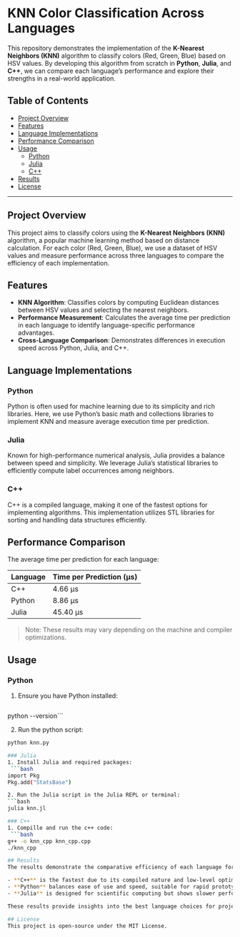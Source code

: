 # KNN Color Classification Across Languages

This repository demonstrates the implementation of the **K-Nearest Neighbors (KNN)** algorithm to classify colors (Red, Green, Blue) based on HSV values. By developing this algorithm from scratch in **Python**, **Julia**, and **C++**, we can compare each language’s performance and explore their strengths in a real-world application.

## Table of Contents
- [Project Overview](#project-overview)
- [Features](#features)
- [Language Implementations](#language-implementations)
- [Performance Comparison](#performance-comparison)
- [Usage](#usage)
  - [Python](#python)
  - [Julia](#julia)
  - [C++](#c)
- [Results](#results)
- [License](#license)

---

## Project Overview

This project aims to classify colors using the **K-Nearest Neighbors (KNN)** algorithm, a popular machine learning method based on distance calculation. For each color (Red, Green, Blue), we use a dataset of HSV values and measure performance across three languages to compare the efficiency of each implementation.

## Features

- **KNN Algorithm**: Classifies colors by computing Euclidean distances between HSV values and selecting the nearest neighbors.
- **Performance Measurement**: Calculates the average time per prediction in each language to identify language-specific performance advantages.
- **Cross-Language Comparison**: Demonstrates differences in execution speed across Python, Julia, and C++.

## Language Implementations

### Python
Python is often used for machine learning due to its simplicity and rich libraries. Here, we use Python’s basic math and collections libraries to implement KNN and measure average execution time per prediction.

### Julia
Known for high-performance numerical analysis, Julia provides a balance between speed and simplicity. We leverage Julia’s statistical libraries to efficiently compute label occurrences among neighbors.

### C++
C++ is a compiled language, making it one of the fastest options for implementing algorithms. This implementation utilizes STL libraries for sorting and handling data structures efficiently.

## Performance Comparison

The average time per prediction for each language:

| Language | Time per Prediction (µs) |
|----------|---------------------------|
| C++      | 4.66 µs                   |
| Python   | 8.86 µs                   |
| Julia    | 45.40 µs                  |


> Note: These results may vary depending on the machine and compiler optimizations.

## Usage

### Python
1. Ensure you have Python installed:
   ```bash
  python --version```

2. Run the python script:
  ```bash
  python knn.py

### Julia
1. Install Julia and required packages:
   ```bash
  import Pkg
  Pkg.add("StatsBase")

2. Run the Julia script in the Julia REPL or terminal:
  ```bash
  julia knn.jl

### C++
1. Compille and run the c++ code:
   ```bash
  g++ -o knn_cpp knn_cpp.cpp
  ./knn_cpp

## Results
The results demonstrate the comparative efficiency of each language for running the KNN algorithm:

- **C++** is the fastest due to its compiled nature and low-level optimizations.
- **Python** balances ease of use and speed, suitable for rapid prototyping and smaller datasets.
- **Julia** is designed for scientific computing but shows slower performance in this example, likely due to library overhead.

These results provide insights into the best language choices for projects requiring different balances of speed and simplicity.

## License
This project is open-source under the MIT License.

